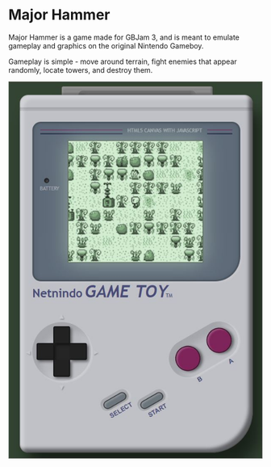 # Major Hammer

Major Hammer is a game made for GBJam 3, and is meant to emulate gameplay and graphics on the original Nintendo Gameboy.

Gameplay is simple - move around terrain, fight enemies that appear randomly, locate towers, and destroy them. 

![Screenshot](/images/screenshots/GameToy.jpg?raw=true "Screenshot")
